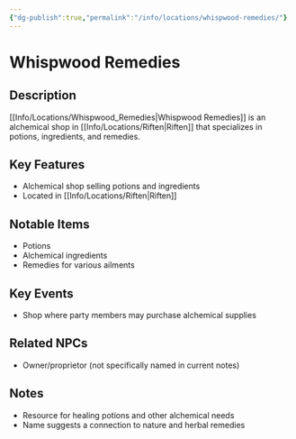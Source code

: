 ```yaml
---
{"dg-publish":true,"permalink":"/info/locations/whispwood-remedies/"}
---
```


# Whispwood Remedies

## Description
[[Info/Locations/Whispwood_Remedies\|Whispwood Remedies]] is an alchemical shop in [[Info/Locations/Riften\|Riften]] that specializes in potions, ingredients, and remedies.

## Key Features
- Alchemical shop selling potions and ingredients
- Located in [[Info/Locations/Riften\|Riften]]

## Notable Items
- Potions
- Alchemical ingredients
- Remedies for various ailments

## Key Events
- Shop where party members may purchase alchemical supplies

## Related NPCs
- Owner/proprietor (not specifically named in current notes)

## Notes
- Resource for healing potions and other alchemical needs
- Name suggests a connection to nature and herbal remedies